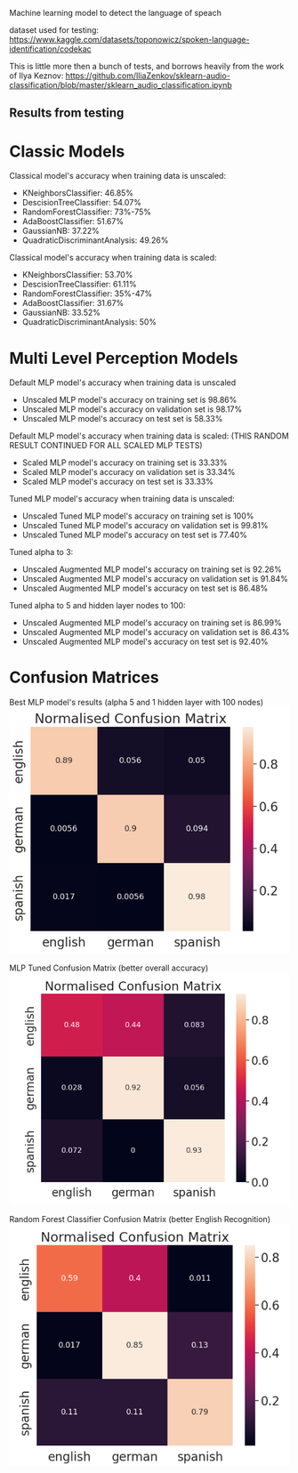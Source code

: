 Machine learning model to detect the language of speach

dataset used for testing: https://www.kaggle.com/datasets/toponowicz/spoken-language-identification/codekac

This is little more then a bunch of tests, and borrows heavily from the work of Ilya Keznov: https://github.com/IliaZenkov/sklearn-audio-classification/blob/master/sklearn_audio_classification.ipynb

## Results from testing

# Classic Models

Classical model's accuracy when training data is unscaled:

- KNeighborsClassifier: 46.85%
- DescisionTreeClassifier: 54.07%
- RandomForestClassifier: 73%-75%
- AdaBoostClassifier: 51.67%
- GaussianNB: 37.22%
- QuadraticDiscriminantAnalysis: 49.26%

Classical model's accuracy when training data is scaled:

- KNeighborsClassifier: 53.70%
- DescisionTreeClassifier: 61.11%
- RandomForestClassifier: 35%-47%
- AdaBoostClassifier: 31.67%
- GaussianNB: 33.52%
- QuadraticDiscriminantAnalysis: 50%

# Multi Level Perception Models

Default MLP model's accuracy when training data is unscaled

- Unscaled MLP model's accuracy on training set is 98.86%
- Unscaled MLP model's accuracy on validation set is 98.17%
- Unscaled MLP model's accuracy on test set is 58.33%

Default MLP model's accuracy when training data is scaled: (THIS RANDOM RESULT CONTINUED FOR ALL SCALED MLP TESTS)

- Scaled MLP model's accuracy on training set is 33.33%
- Scaled MLP model's accuracy on validation set is 33.34%
- Scaled MLP model's accuracy on test set is 33.33%

Tuned MLP model's accuracy when training data is unscaled:

- Unscaled Tuned MLP model's accuracy on training set is 100%
- Unscaled Tuned MLP model's accuracy on validation set is 99.81%
- Unscaled Tuned MLP model's accuracy on test set is 77.40%

Tuned alpha to 3:

- Unscaled Augmented MLP model's accuracy on training set is 92.26%
- Unscaled Augmented MLP model's accuracy on validation set is 91.84%
- Unscaled Augmented MLP model's accuracy on test set is 86.48%

Tuned alpha to 5 and hidden layer nodes to 100:

- Unscaled Augmented MLP model's accuracy on training set is 86.99%
- Unscaled Augmented MLP model's accuracy on validation set is 86.43%
- Unscaled Augmented MLP model's accuracy on test set is 92.40%

# Confusion Matrices

Best MLP model's results (alpha 5 and 1 hidden layer with 100 nodes)
![confusion matrix](images/GoodMPLConfusionMatrix.png)

MLP Tuned Confusion Matrix (better overall accuracy)
![confusion matrix](/images/MLPTunedConfusionMatrix.png)

Random Forest Classifier Confusion Matrix (better English Recognition)
![confusion matrix](/images/RFConfusionMatrix.png)

